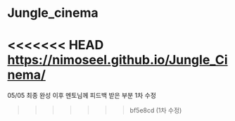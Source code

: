 # Jungle_cinema
<<<<<<< HEAD
https://nimoseel.github.io/Jungle_Cinema/
=======
05/05 최종 완성 이후 멘토님께 피드백 받은 부분 1차 수정 
>>>>>>> bf5e8cd (1차 수정)
